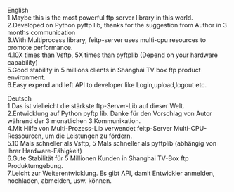 English<br>
1.Maybe this is the most powerful ftp server library in this world.<br>
2.Developed on Python pyftp lib, thanks for the suggestion from Author in 3 months communication <br>
3.With Multiprocess library, feitp-server uses multi-cpu resources to promote performance. <br>
4.10X times than Vsftp, 5X times than pyftplib (Depend on your hardware capability) <br>
5.Good stability in 5 millions clients in Shanghai TV box ftp product environment. <br>
6.Easy expend and left API to developer like Login,upload,logout etc. <br>

Deutsch<br>
1.Das ist vielleicht die stärkste ftp-Server-Lib auf dieser Welt. <br>
2.Entwicklung auf Python pyftp lib. Danke für den Vorschlag von Autor während der 3 monatlichen 3.Kommunikation.<br>
4.Mit Hilfe von Multi-Prozess-Lib verwendet feitp-Server Multi-CPU-Ressourcen, um die Leistungen zu fördern. <br>
5.10 Mals schneller als Vsftp, 5 Mals schneller als pyftplib (abhängig von Ihrer Hardware-Fähigkeit) <br>
6.Gute Stabilität für 5 Millionen Kunden in Shanghai TV-Box ftp Produktumgebung. <br>
7.Leicht zur Weiterentwicklung. Es gibt API, damit Entwickler anmelden, hochladen, abmelden, usw. können.<br>
